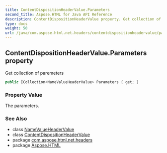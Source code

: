 ```yaml
---
title: ContentDispositionHeaderValue.Parameters
second_title: Aspose.HTML for Java API Reference
description: ContentDispositionHeaderValue property. Get collection of paremeters
type: docs
weight: 50
url: /java/com.aspose.html.net.headers/contentdispositionheadervalue/parameters/
---
```

## ContentDispositionHeaderValue.Parameters property

Get collection of paremeters

```java
public ICollection<NameValueHeaderValue> Parameters { get; }
```

### Property Value

The parameters.

### See Also

* class [NameValueHeaderValue](../../namevalueheadervalue/)
* class [ContentDispositionHeaderValue](../)
* package [com.aspose.html.net.headers](../../contentdispositionheadervalue/)
* package [Aspose.HTML](../../../)
